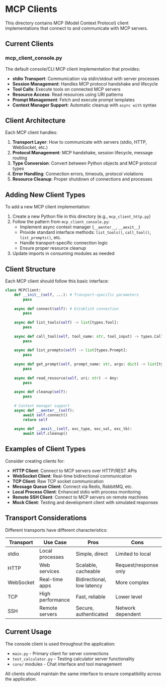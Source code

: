 # MCP Clients

This directory contains MCP (Model Context Protocol) client implementations that connect to and communicate with MCP servers.

## Current Clients

### mcp_client_console.py
The default console/CLI MCP client implementation that provides:
- **stdio Transport**: Communication via stdin/stdout with server processes
- **Session Management**: Handles MCP protocol handshake and lifecycle
- **Tool Calls**: Execute tools on connected MCP servers
- **Resource Access**: Read resources using URI patterns
- **Prompt Management**: Fetch and execute prompt templates
- **Context Manager Support**: Automatic cleanup with `async with` syntax

## Client Architecture

Each MCP client handles:
1. **Transport Layer**: How to communicate with servers (stdio, HTTP, WebSocket, etc.)
2. **Protocol Management**: MCP handshake, session lifecycle, message routing
3. **Type Conversion**: Convert between Python objects and MCP protocol types
4. **Error Handling**: Connection errors, timeouts, protocol violations
5. **Resource Cleanup**: Proper shutdown of connections and processes

## Adding New Client Types

To add a new MCP client implementation:

1. Create a new Python file in this directory (e.g., `mcp_client_http.py`)
2. Follow the pattern from `mcp_client_console.py`:
   - Implement async context manager (`__aenter__`, `__aexit__`)
   - Provide standard interface methods: `list_tools()`, `call_tool()`, `list_prompts()`, etc.
   - Handle transport-specific connection logic
   - Ensure proper resource cleanup
3. Update imports in consuming modules as needed

## Client Structure

Each MCP client should follow this basic interface:

```python
class MCPClient:
    def __init__(self, ...): # Transport-specific parameters
        pass
    
    async def connect(self): # Establish connection
        pass
    
    async def list_tools(self) -> list[types.Tool]:
        pass
    
    async def call_tool(self, tool_name: str, tool_input) -> types.CallToolResult:
        pass
    
    async def list_prompts(self) -> list[types.Prompt]:
        pass
    
    async def get_prompt(self, prompt_name: str, args: dict) -> list[types.PromptMessage]:
        pass
    
    async def read_resource(self, uri: str) -> Any:
        pass
    
    async def cleanup(self):
        pass
    
    # Context manager support
    async def __aenter__(self):
        await self.connect()
        return self
    
    async def __aexit__(self, exc_type, exc_val, exc_tb):
        await self.cleanup()
```

## Examples of Client Types

Consider creating clients for:
- **HTTP Client**: Connect to MCP servers over HTTP/REST APIs
- **WebSocket Client**: Real-time bidirectional communication
- **TCP Client**: Raw TCP socket communication
- **Message Queue Client**: Connect via Redis, RabbitMQ, etc.
- **Local Process Client**: Enhanced stdio with process monitoring
- **Remote SSH Client**: Connect to MCP servers on remote machines
- **Mock Client**: Testing and development client with simulated responses

## Transport Considerations

Different transports have different characteristics:

| Transport | Use Case | Pros | Cons |
|-----------|----------|------|------|
| stdio | Local processes | Simple, direct | Limited to local |
| HTTP | Web services | Scalable, cacheable | Request/response only |
| WebSocket | Real-time apps | Bidirectional, low latency | More complex |
| TCP | High performance | Fast, reliable | Lower level |
| SSH | Remote servers | Secure, authenticated | Network dependent |

## Current Usage

The console client is used throughout the application:
- `main.py` - Primary client for server connections
- `test_calculator.py` - Testing calculator server functionality
- `core/` modules - Chat interface and tool management

All clients should maintain the same interface to ensure compatibility across the application.
